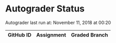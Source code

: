 # Autograder Status
Autograder last run at: November 11, 2018 at 00:20

| GitHub ID | Assignment | Graded Branch |
|-----------|------------|---------------|
